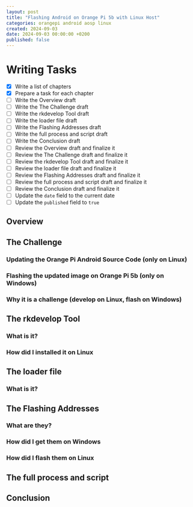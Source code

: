 ```yaml
---
layout: post
title: "Flashing Android on Orange Pi 5b with Linux Host"
categories: orangepi android aosp linux
created: 2024-09-03
date: 2024-09-03 00:00:00 +0200
published: false
---
```

# Writing Tasks
- [x] Write a list of chapters
- [x] Prepare a task for each chapter
- [ ] Write the Overview draft
- [ ] Write the The Challenge draft
- [ ] Write the rkdevelop Tool draft
- [ ] Write the loader file draft
- [ ] Write the Flashing Addresses draft
- [ ] Write the full process and script draft
- [ ] Write the Conclusion draft
- [ ] Review the Overview draft and finalize it
- [ ] Review the The Challenge draft and finalize it
- [ ] Review the rkdevelop Tool draft and finalize it
- [ ] Review the loader file draft and finalize it
- [ ] Review the Flashing Addresses draft and finalize it
- [ ] Review the full process and script draft and finalize it
- [ ] Review the Conclusion draft and finalize it
- [ ] Update the `date` field to the current date
- [ ] Update the `published` field to `true`
## Overview

## The Challenge
### Updating the Orange Pi Android Source Code (only on Linux)
### Flashing the updated image on Orange Pi 5b (only on Windows)
### Why it is a challenge (develop on Linux, flash on Windows)

## The rkdevelop Tool
### What is it?
### How did I installed it on Linux

## The loader file
### What is it?

## The Flashing Addresses
### What are they?
### How did I get them on Windows
### How did I flash them on Linux

## The full process and script

## Conclusion
